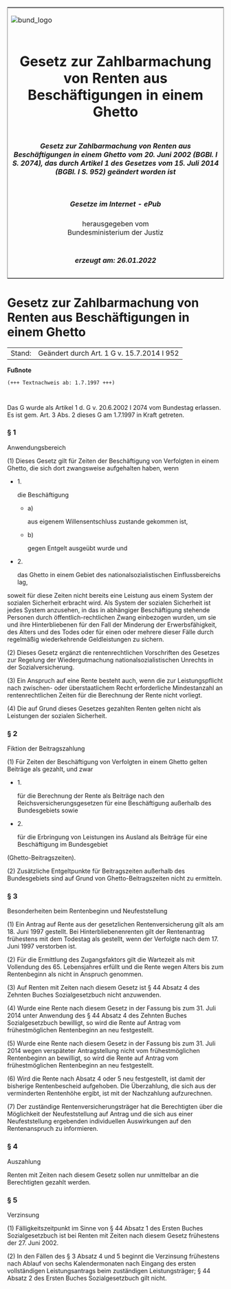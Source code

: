 <span id="DECKBLATT.html"></span>

<table border="0" frame="border" width="100%">

<tr valign="top">

<td align="left">

![bund\_logo](BfJ_2021_Web_de_de.gif)

</td>

<td align="right">

 

</td>

</tr>

<tr align="center" valign="middle">

<td colspan="2">

# Gesetz zur Zahlbarmachung von Renten aus Beschäftigungen in einem Ghetto

</td>

</tr>

<tr align="center" valign="middle">

<td colspan="2">

##### Gesetz zur Zahlbarmachung von Renten aus Beschäftigungen in einem Ghetto vom 20. Juni 2002 (BGBl. I S. 2074), das durch Artikel 1 des Gesetzes vom 15. Juli 2014 (BGBl. I S. 952) geändert worden ist

</td>

</tr>

<tr align="center" valign="middle">

<td colspan="2">

  
  

##### Gesetze im Internet - ePub  
  
herausgegeben vom  
Bundesministerium der Justiz

</td>

</tr>

<tr align="center" valign="bottom">

<td colspan="2">

  
  

##### erzeugt am: 26.01.2022

</td>

</tr>

</table>

<span id="BJNR207410002.html"></span>

# Gesetz zur Zahlbarmachung von Renten aus Beschäftigungen in einem Ghetto

<div>

<div class="jnhtml">

|        |                                            |
| ------ | ------------------------------------------ |
| Stand: | Geändert durch Art. 1 G v. 15.7.2014 I 952 |

</div>

</div>

<div>

  
**Fußnote**

<div class="jnhtml">

<div>

<div class="jurAbsatz">

  

``` 
(+++ Textnachweis ab: 1.7.1997 +++)

 
```

Das G wurde als Artikel 1 d. G v. 20.6.2002 I 2074 vom Bundestag
erlassen. Es ist gem. Art. 3 Abs. 2 dieses G am 1.7.1997 in Kraft
getreten.

</div>

</div>

</div>

</div>

<span id="BJNR207410002BJNE000101377.html"></span>

### § 1  
Anwendungsbereich

<div>

<div class="jnhtml">

<div>

<div class="jurAbsatz">

(1) Dieses Gesetz gilt für Zeiten der Beschäftigung von Verfolgten in
einem Ghetto, die sich dort zwangsweise aufgehalten haben, wenn

  - 1\.
    
    <div style="">
    
    die Beschäftigung
    
      - a)
        
        <div style="">
        
        aus eigenem Willensentschluss zustande gekommen ist,
        
        </div>
    
      - b)
        
        <div style="">
        
        gegen Entgelt ausgeübt wurde und
        
        </div>
    
    </div>

  - 2\.
    
    <div style="">
    
    das Ghetto in einem Gebiet des nationalsozialistischen
    Einflussbereichs lag,
    
    </div>

soweit für diese Zeiten nicht bereits eine Leistung aus einem System der
sozialen Sicherheit erbracht wird. Als System der sozialen Sicherheit
ist jedes System anzusehen, in das in abhängiger Beschäftigung stehende
Personen durch öffentlich-rechtlichen Zwang einbezogen wurden, um sie
und ihre Hinterbliebenen für den Fall der Minderung der
Erwerbsfähigkeit, des Alters und des Todes oder für einen oder mehrere
dieser Fälle durch regelmäßig wiederkehrende Geldleistungen zu sichern.

</div>

<div class="jurAbsatz">

(2) Dieses Gesetz ergänzt die rentenrechtlichen Vorschriften des
Gesetzes zur Regelung der Wiedergutmachung nationalsozialistischen
Unrechts in der Sozialversicherung.

</div>

<div class="jurAbsatz">

(3) Ein Anspruch auf eine Rente besteht auch, wenn die zur
Leistungspflicht nach zwischen- oder überstaatlichem Recht erforderliche
Mindestanzahl an rentenrechtlichen Zeiten für die Berechnung der Rente
nicht vorliegt.

</div>

<div class="jurAbsatz">

(4) Die auf Grund dieses Gesetzes gezahlten Renten gelten nicht als
Leistungen der sozialen Sicherheit.

</div>

</div>

</div>

</div>

<span id="BJNR207410002BJNE000200000.html"></span>

### § 2  
Fiktion der Beitragszahlung

<div>

<div class="jnhtml">

<div>

<div class="jurAbsatz">

(1) Für Zeiten der Beschäftigung von Verfolgten in einem Ghetto gelten
Beiträge als gezahlt, und zwar

  - 1\.
    
    <div style="">
    
    für die Berechnung der Rente als Beiträge nach den
    Reichsversicherungsgesetzen für eine Beschäftigung außerhalb des
    Bundesgebiets sowie
    
    </div>

  - 2\.
    
    <div style="">
    
    für die Erbringung von Leistungen ins Ausland als Beiträge für eine
    Beschäftigung im Bundesgebiet
    
    </div>

(Ghetto-Beitragszeiten).

</div>

<div class="jurAbsatz">

(2) Zusätzliche Entgeltpunkte für Beitragszeiten außerhalb des
Bundesgebiets sind auf Grund von Ghetto-Beitragszeiten nicht zu
ermitteln.

</div>

</div>

</div>

</div>

<span id="BJNR207410002BJNE000301377.html"></span>

### § 3  
Besonderheiten beim Rentenbeginn und Neufeststellung

<div>

<div class="jnhtml">

<div>

<div class="jurAbsatz">

(1) Ein Antrag auf Rente aus der gesetzlichen Rentenversicherung gilt
als am 18. Juni 1997 gestellt. Bei Hinterbliebenenrenten gilt der
Rentenantrag frühestens mit dem Todestag als gestellt, wenn der
Verfolgte nach dem 17. Juni 1997 verstorben ist.

</div>

<div class="jurAbsatz">

(2) Für die Ermittlung des Zugangsfaktors gilt die Wartezeit als mit
Vollendung des 65. Lebensjahres erfüllt und die Rente wegen Alters bis
zum Rentenbeginn als nicht in Anspruch genommen.

</div>

<div class="jurAbsatz">

(3) Auf Renten mit Zeiten nach diesem Gesetz ist § 44 Absatz 4 des
Zehnten Buches Sozialgesetzbuch nicht anzuwenden.

</div>

<div class="jurAbsatz">

(4) Wurde eine Rente nach diesem Gesetz in der Fassung bis zum 31. Juli
2014 unter Anwendung des § 44 Absatz 4 des Zehnten Buches
Sozialgesetzbuch bewilligt, so wird die Rente auf Antrag vom
frühestmöglichen Rentenbeginn an neu festgestellt.

</div>

<div class="jurAbsatz">

(5) Wurde eine Rente nach diesem Gesetz in der Fassung bis zum 31. Juli
2014 wegen verspäteter Antragstellung nicht vom frühestmöglichen
Rentenbeginn an bewilligt, so wird die Rente auf Antrag vom
frühestmöglichen Rentenbeginn an neu festgestellt.

</div>

<div class="jurAbsatz">

(6) Wird die Rente nach Absatz 4 oder 5 neu festgestellt, ist damit der
bisherige Rentenbescheid aufgehoben. Die Überzahlung, die sich aus der
verminderten Rentenhöhe ergibt, ist mit der Nachzahlung aufzurechnen.

</div>

<div class="jurAbsatz">

(7) Der zuständige Rentenversicherungsträger hat die Berechtigten über
die Möglichkeit der Neufeststellung auf Antrag und die sich aus einer
Neufeststellung ergebenden individuellen Auswirkungen auf den
Rentenanspruch zu informieren.

</div>

</div>

</div>

</div>

<span id="BJNR207410002BJNE000400377.html"></span>

### § 4  
Auszahlung

<div>

<div class="jnhtml">

<div>

<div class="jurAbsatz">

Renten mit Zeiten nach diesem Gesetz sollen nur unmittelbar an die
Berechtigten gezahlt werden.

</div>

</div>

</div>

</div>

<span id="BJNR207410002BJNE000500377.html"></span>

### § 5  
Verzinsung

<div>

<div class="jnhtml">

<div>

<div class="jurAbsatz">

(1) Fälligkeitszeitpunkt im Sinne von § 44 Absatz 1 des Ersten Buches
Sozialgesetzbuch ist bei Renten mit Zeiten nach diesem Gesetz frühestens
der 27. Juni 2002.

</div>

<div class="jurAbsatz">

(2) In den Fällen des § 3 Absatz 4 und 5 beginnt die Verzinsung
frühestens nach Ablauf von sechs Kalendermonaten nach Eingang des
ersten vollständigen Leistungsantrags beim zuständigen Leistungsträger;
§ 44 Absatz 2 des Ersten Buches Sozialgesetzbuch gilt nicht.

</div>

</div>

</div>

</div>
